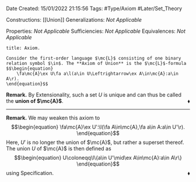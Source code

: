 <div class="topSpace"></div>

Date Created: 15/01/2022 21:15:56
Tags: #Type/Axiom #Later/Set_Theory

Constructions: [[Union]]
Generalizations: <i>Not Applicable</i>

Properties: <i>Not Applicable</i>
Sufficiencies: <i>Not Applicable</i>
Equivalences: <i>Not Applicable</i>

``` ad-Axiom
title: Axiom.

Consider the first-order language $\mc{L}$ consisting of one binary relation symbol $\in$. The **Axiom of Union** is the $\mc{L}$-formula
$$\begin{equation}
    \fa\mc{A}\ex U\fa a\l(a\in U\Leftrightarrow\ex A\in\mc{A}:a\in A\r).
\end{equation}$$

```

<b>Remark.</b> By Extensionality, such a set $U$ is unique and can thus be called the **union of $\mc{A}$**.<span style="float:right;">$\blacklozenge$</span>

---

<b>Remark.</b> We may weaken this axiom to
$$\begin{equation}
    \fa\mc{A}\ex U':\l(\fa A\in\mc{A},\fa a\in A:a\in U'\r).
\end{equation}$$
Here, $U'$ is no longer the union of $\mc{A}$, but rather a superset thereof. The union $U$ of $\mc{A}$ is then defined as
$$\begin{equation}
    U\coloneqq\l\{a\in U'\mid\ex A\in\mc{A}:a\in A\r\}
\end{equation}$$
using Specification.<span style="float:right;">$\blacklozenge$</span>
